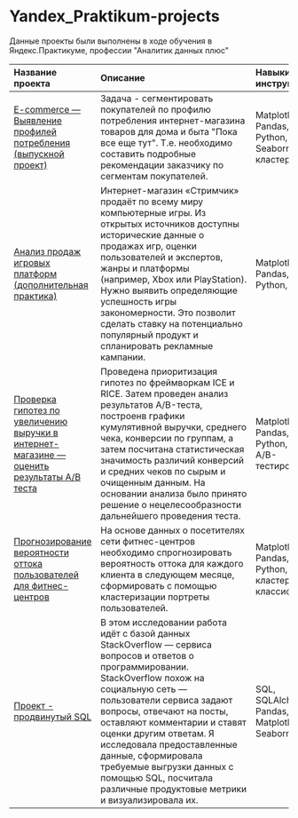 # Yandex_Praktikum-projects

Данные проекты были выполнены в ходе обучения в Яндекс.Практикуме, профессии "Аналитик данных плюс"

| Название проекта|Описание  | Навыки и инструменты |
|:--------------- |:---------------| :-------------|
| [E-commerce — Выявление профилей потребления (выпускной проект)](https://github.com/damaiboroda/PET-projects/tree/main/ecommerce "ecommerce")| Задача - сегментировать покупателей по профилю потребления интернет-магазина товаров для дома и быта "Пока все еще тут". Т.е. необходимо составить подробные рекомендации заказчику по сегментам покупателей.| Matplotlib, Pandas, Python, SciPy, Seaborn, кластеризация |
[Анализ продаж игровых платформ (дополнительная практика)](https://github.com/damaiboroda/PET-projects/tree/main/game_industry "game_industry") | Интернет-магазин «Стримчик» продаёт по всему миру компьютерные игры. Из открытых источников доступны исторические данные о продажах игр, оценки пользователей и экспертов, жанры и платформы (например, Xbox или PlayStation). Нужно выявить определяющие успешность игры закономерности. Это позволит сделать ставку на потенциально популярный продукт и спланировать рекламные кампании. | Matplotlib, Pandas, Python, SciPy |
| [Проверка гипотез по увеличению выручки в интернет-магазине — оценить результаты A/B теста](https://github.com/damaiboroda/PET-projects/tree/main/ab_test "ab_test") | Проведена приоритизация гипотез по фреймворкам ICE и RICE. Затем проведен анализ результатов A/B-теста, построенв графики кумулятивной выручки, среднего чека, конверсии по группам, а затем посчитана статистическая значимость различий конверсий и средних чеков по сырым и очищенным данным. На основании анализа было принято решение о нецелесообразности дальнейшего проведения теста. | Matplotlib, Pandas, Python, SciPy, A/B-тестирование|
[Прогнозирование вероятности оттока пользователей для фитнес-центров](https://github.com/damaiboroda/PET-projects/tree/main/gym_churn_rate "gym_churn_rate") | На основе данных о посетителях сети фитнес-центров необходимо спрогнозировать вероятность оттока для каждого клиента в следующем месяце, сформировать с помощью кластеризации портреты пользователей. | Matplotlib, Pandas, Python, SciPy, кластеризация, классификация|
[Проект - продвинутый SQL](https://github.com/damaiboroda/PET-projects/tree/main/sql_advanced "sql_advanced") | В этом исследовании работа идёт с базой данных StackOverflow — сервиса вопросов и ответов о программировании. StackOverflow похож на социальную сеть — пользователи сервиса задают вопросы, отвечают на посты, оставляют комментарии и ставят оценки другим ответам. Я исследовала предоставленные данные, сформировала требуемые выгрузки данных с помощью SQL, посчитала различные продуктовые метрики и визуализировала их. | SQL, SQLAlchemy, Pandas, Matplotlib, Seaborn, Plotly
